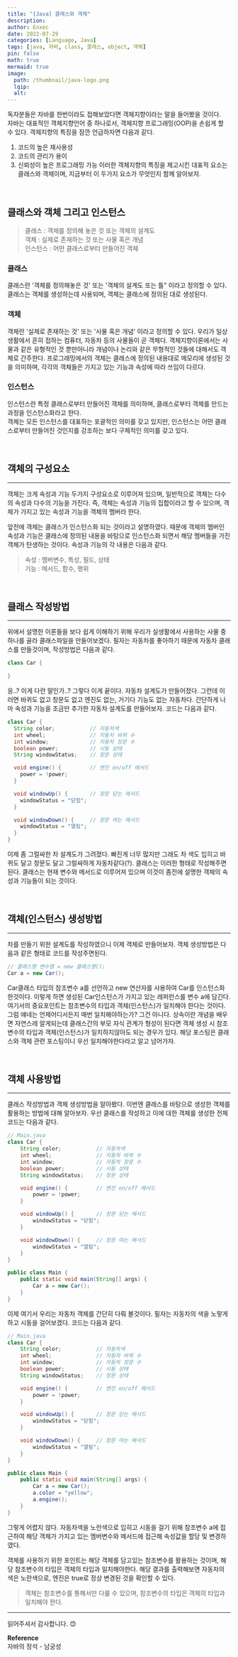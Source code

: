 ```yaml
---
title: "[Java] 클래스와 객체"
description: 
author: Enxec
date: 2022-07-29
categories: [Language, Java]
tags: [java, 자바, class, 클래스, object, 객체]
pin: false
math: true
mermaid: true
image:
  path: /thumbnail/java-logo.png
  lqip: 
  alt: 
---
```


독자분들은 자바를 한번이라도 접해보았다면 객체지향이라는 말을 들어봤을 것이다.  
자바는 대표적인 객체지향언어 중 하나로서, 객체지향 프로그래밍(OOP)을 손쉽게 할 수 있다.
객체지향의 특징을 잠깐 언급하자면 다음과 같다.
1. 코드의 높은 재사용성
2. 코드의 관리가 용이
3. 신뢰성이 높은 프로그래밍 가능
이러한 객체지향의 특징을 제고시킨 대표적 요소는 클래스와 객체이며, 지금부터 이 두가지 요소가 무엇인지 함께 알아보자.

<br>

## 클래스와 객체 그리고 인스턴스
>클래스 : 객체를 정의해 놓은 것 또는 객체의 설계도  
>객체 : 실제로 존재하는 것 또는 사물 혹은 개념  
>인스턴스 : 어떤 클래스로부터 만들어진 객체

### 클래스
클래스란 '객체를 정의해놓은 것' 또는 '객체의 설계도 또는 틀" 이라고 정의할 수 있다. 클래스는 객체를 생성하는데 사용되며, 객체는 클래스에 정의된 대로 생성된다.

### 객체
객체란 '실제로 존재하는 것' 또는 '사물 혹은 개념' 이라고 정의할 수 있다. 우리가 일상생활에서 흔히 접하는 컴퓨터, 자동차 등의 사물들이 곧 객체다.
객체지향이론에서는 사물과 같은 유형적인 것 뿐만아니라 개념이나 논리와 같은 무형적인 것들에 대해서도 객체로 간주한다.
프로그래밍에서의 객체는 클래스에 정의된 내용대로 메모리에 생성된 것을 의미하며, 각각의 객체들은 가지고 있는 기능과 속성에 따라 쓰임이 다르다.

### 인스턴스
인스턴스란 특정 클래스로부터 만들어진 객체를 의미하며, 클래스로부터 객체를 만드는 과정을 인스턴스화라고 한다.  
객체는 모든 인스턴스를 대표하는 포괄적인 의미를 갖고 있지만, 인스턴스는 어떤 클래스로부터 만들어진 것인지를 강조하는 보다 구체적인 의미를 갖고 있다.

<br>

## 객체의 구성요소
---
객체는 크게 속성과 기능 두가지 구성요소로 이루어져 있으며, 일반적으로 객체는 다수의 속성과 다수의 기능을 가진다.
즉, 객체는 속성과 기능의 집합이라고 할 수 있으며, 객체가 가지고 있는 속성과 기능을 객체의 멤버라 한다.  

앞전에 객체는 클래스가 인스턴스화 되는 것이라고 설명하였다. 때문에 객체의 멤버인 속성과 기능은 클래스에 정의된 내용을 바탕으로 인스턴스화 되면서 해당 멤버들을 가진 객체가 탄생하는 것이다.
속성과 기능의 각 내용은 다음과 같다.
>속성 : 멤버변수, 특성, 필드, 상태  
>기능 : 메서드, 함수, 행위

<br>

## 클래스 작성방법
---
위에서 설명한 이론들을 보다 쉽게 이해하기 위해 우리가 실생활에서 사용하는 사물 중 하나를 골라 클래스파일을 만들어보겠다.
필자는 자동차를 좋아하기 때문에 자동차 클래스를 만들것이며, 작성방법은 다음과 같다.
```java
class Car {
  
}
```
응..? 이게 다란 말인가..? 그렇다 이게 끝이다. 자동차 설계도가 만들어졌다. 그런데 이러면 바퀴도 없고 창문도 없고 엔진도 없는, 거기다 기능도 없는 자동차다. 간단하게 나마 속성과 기능을 조금만 추가한 자동차 설계도를 만들어보자. 코드는 다음과 같다.
```java
class Car {
  String color;           // 자동차색
  int wheel;              // 자동차 바퀴 수
  int window;             // 자동차 창문 수
  boolean power;          // 시동 상태
  String windowStatus;    // 창문 상태

  void engine() {         // 엔진 on/off 메서드
    power = !power;
  }

  void windowUp() {       // 창문 닫는 메서드
    windowStatus = "닫힘";
  }

  void windowDown() {     // 창문 여는 메서드
    windowStatus = "열림";
  }
}
```
이제 좀 그럴싸한 차 설계도가 그려졌다. 빠진게 너무 많지만 그래도 차 색도 입히고 바퀴도 달고 창문도 달고 그럴싸하게 자동차같다(?). 클래스는 이러한 형태로 작성해주면된다. 클래스는 현재 변수와 메서드로 이루어져 있으며 이것이 좀전에 설명한 객체의 속성과 기능들이 되는 것이다.  

<br>

## 객체(인스턴스) 생성방법
---
차를 만들기 위한 설계도를 작성하였으니 이제 객체로 만들어보자.
객체 생성방법은 다음과 같은 형태로 코드를 작성주면된다.
```java
// 클래스명 변수명 = new 클래스명();
Car a = new Car();
```
Car클래스 타입의 참조변수 a를 선언하고 new 연산자를 사용하여 Car를 인스턴스화 한것이다. 이렇게 하면 생성된 Car인스턴스가 가지고 있는 레퍼런스를 변수 a에 담긴다.  
여기서의 중요포인트는 참조변수의 타입과 객체(인스턴스)가 일치해야 한다는 것이다. 그럼 얘네는 언제어디서든지 매번 일치해야하는가? 그건 아니다. 상속이란 개념을 배우면 자연스레 알게되는데 클래스간의 부모 자식 관계가 형성이 된다면 객체 생성 시 참조변수의 타입과 객체(인스턴스)가 일치하지않아도 되는 경우가 있다. 해당 포스팅은 클래스와 객체 관련 포스팅이니 우선 일치해야한다라고 알고 넘어가자.

<br>

## 객체 사용방법
---
클래스 작성방법과 객체 생성방법을 알아봤다. 이번엔 클래스를 바탕으로 생성한 객체를 활용하는 방법에 대해 알아보자.
우선 클래스를 작성하고 이에 대한 객체를 생성한 전체 코드는 다음과 같다.
```java
// Main.java
class Car {
    String color;           // 자동차색
    int wheel;              // 자동차 바퀴 수
    int window;             // 자동차 창문 수
    boolean power;          // 시동 상태
    String windowStatus;    // 창문 상태

    void engine() {         // 엔진 on/off 메서드
        power = !power;
    }

    void windowUp() {       // 창문 닫는 메서드
        windowStatus = "닫힘";
    }

    void windowDown() {     // 창문 여는 메서드
        windowStatus = "열림";
    }
}

public class Main {
    public static void main(String[] args) {
        Car a = new Car();
    }
}
```
이제 여기서 우리는 자동차 객체를 간단히 다뤄 볼것이다. 필자는 자동차의 색을 노랗게하고 시동을 걸어보겠다. 코드는 다음과 같다.
```java
// Main.java
class Car {
    String color;           // 자동차색
    int wheel;              // 자동차 바퀴 수
    int window;             // 자동차 창문 수
    boolean power;          // 시동 상태
    String windowStatus;    // 창문 상태

    void engine() {         // 엔진 on/off 메서드
        power = !power;
    }

    void windowUp() {       // 창문 닫는 메서드
        windowStatus = "닫힘";
    }

    void windowDown() {     // 창문 여는 메서드
        windowStatus = "열림";
    }
}

public class Main {
    public static void main(String[] args) {
        Car a = new Car();
        a.color = "yellow";
        a.engine();
    }
}
```
그렇게 어렵지 않다. 자동차색을 노란색으로 입히고 시동을 걸기 위해 참조변수 a에 접근하여 해당 객체가 가지고 있는 멤버변수와 메서드에 접근해 속성값을 할당 및 변경하였다.  

객체를 사용하기 위한 포인트는 해당 객체를 담고있는 참조변수를 활용하는 것이며, 해당 참조변수의 타입은 객체의 타입과 일치해야한다. 해당 결과를 출력해보면 자동차의 색은 노란색으로, 엔진은 true로 정상 변경된 것을 확인할 수 있다.
>객체는 참조변수를 통해서만 다룰 수 있으며, 참조변수의 타입은 객체의 타입과 일치해야 한다.

---

읽어주셔서 감사합니다. 😊

__Reference__  
자바의 정석 - 남궁성  